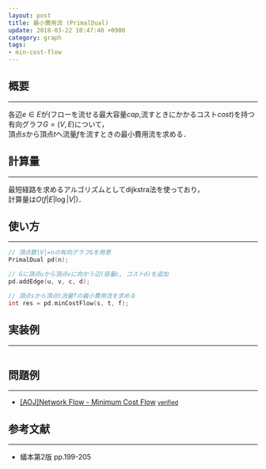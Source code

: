 ```yaml
---
layout: post
title: 最小費用流 (PrimalDual)
update: 2018-03-22 10:47:40 +0900
category: graph
tags:
- min-cost-flow
---
```


## 概要
---
各辺$e\in E$が$($フローを流せる最大容量$cap$,流すときにかかるコスト$cost)$を持つ有向グラフ$G=(V,E)$について，  
頂点$s$から頂点$t$へ流量$f$を流すときの最小費用流を求める．

## 計算量
---
最短経路を求めるアルゴリズムとしてdijkstra法を使っており，   
計算量は$O(f|E|\log|V|)$．

## 使い方
---
```cpp
// 頂点数|V|=nの有向グラフGを用意
PrimalDual pd(n);

// Gに頂点uから頂点vに向かう辺(容量c, コストd)を追加
pd.addEdge(u, v, c, d);

// 頂点sから頂点t流量fの最小費用流を求める
int res = pd.minCostFlow(s, t, f);
```

## 実装例
---
<pre class="cpp"><code src="https://raw.githubusercontent.com/satanic0258/Cpp_snippet/master/src/graph/PrimalDual.cpp"></code></pre>

## 問題例
---
- [\[AOJ\]Network Flow - Minimum Cost Flow](http://judge.u-aizu.ac.jp/onlinejudge/description.jsp?id=GRL_6_B&lang=jp) <small>[verified](http://judge.u-aizu.ac.jp/onlinejudge/review.jsp?rid=2745012)</small>

## 参考文献
---
- 蟻本第2版 pp.199-205